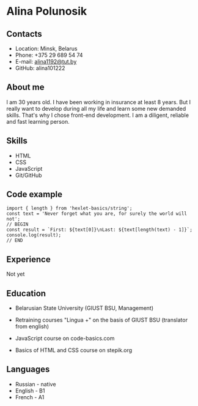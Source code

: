 # Alina Polunosik

## Contacts
* Location: Minsk, Belarus
* Phone: +375 29 689 54 74
* E-mail: alina1192@tut.by
* GitHub: alina101222

## About me
I am 30 years old. I have been working in insurance at least 8 years. But I really want to develop during all my life and learn some new demanded skills. That's why I chose front-end development.
I am a diligent, reliable and fast learning person.

## Skills
* HTML
* CSS
* JavaScript 
* Git/GitHub

## Code example
```
import { length } from 'hexlet-basics/string';
const text = 'Never forget what you are, for surely the world will not';
// BEGIN
const result = `First: ${text[0]}\nLast: ${text[length(text) - 1]}`;
console.log(result);
// END
```
## Experience
Not yet

## Education 
* Belarusian State University (GIUST BSU, Management)

* Retraining courses "Lingua +" on the basis of GIUST BSU (translator from english)

* JavaScript course on code-basics.com

* Basics of HTML and CSS course on stepik.org

## Languages
* Russian - native
* English - B1
* French - A1
